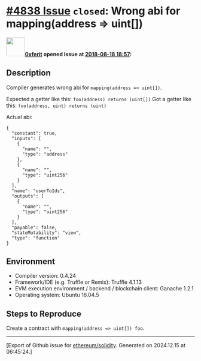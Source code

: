 # [\#4838 Issue](https://github.com/ethereum/solidity/issues/4838) `closed`: Wrong abi for mapping(address => uint[])

#### <img src="https://avatars.githubusercontent.com/u/3106907?u=156a7a0d0df01dfde11e7f49d7f9477bcb4a82b7&v=4" width="50">[0xferit](https://github.com/0xferit) opened issue at [2018-08-18 18:57](https://github.com/ethereum/solidity/issues/4838):

## Description

Compiler generates wrong abi for `mapping(address => uint[])`. 

Expected a getter like this: `foo(address) returns (uint[])`
Got a getter like this: `foo(address, uint) returns (uint)`

Actual abi: 
```
{
  "constant": true,
  "inputs": [
    {
      "name": "",
      "type": "address"
    },
    {
      "name": "",
      "type": "uint256"
    }
  ],
  "name": "userToIds",
  "outputs": [
    {
      "name": "",
      "type": "uint256"
    }
  ],
  "payable": false,
  "stateMutability": "view",
  "type": "function"
}
```


## Environment

- Compiler version: 0.4.24
- Framework/IDE (e.g. Truffle or Remix): Truffle 4.1.13
- EVM execution environment / backend / blockchain client: Ganache 1.2.1
- Operating system: Ubuntu 16.04.5

## Steps to Reproduce

Create a contract with `mapping(address => uint[]) foo`.







-------------------------------------------------------------------------------



[Export of Github issue for [ethereum/solidity](https://github.com/ethereum/solidity). Generated on 2024.12.15 at 06:45:24.]
